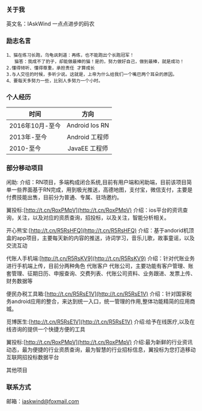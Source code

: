 
### 关于我
英文名：IAskWind  一点点进步的码农
### 励志名言
    1、猫在练习长跑，乌龟讽刺道：再练，也不能跑出个长跑冠军！
       猫答：我成不了豹子，却能做最棒的猫！是的，努力做好自己，做到最棒，就是成功！
    2.懂得倾听、懂得尊重，承担责任 才算成长
	3.与人交往的时候，多听少说。这就是，上帝为什么给我们一个嘴巴两个耳朵的原因。
	4、要每天多努力一些，比别人多努力一个小时。
   
### 个人经历

| 时间           |方向         | 
| ------------- |:-------------:| 
| 2016年10月-至今      | Android Ios RN | 
| 2013年-至今      | Android 工程师 | 
| 2010-至今      | JavaEE 工程师 | 

### 部分移动项目
闲助:
介绍：RN项目，多端构成闭合系统,目前有用户端和闲助端，目前该项目简单一些界面基于RN完成，用到极光推送，高德地图，支付宝，微信支付，主要是付费技能出售，目前分为普通、专属、驻场邀约。

翼投标:[http://t.cn/RoxPMpV](http://t.cn/RoxPMpV)
介绍：ios平台的资讯查询，关注，以及对应的资质查询，招投标，以及关注，智能分析相关。

开心熊宝:[http://t.cn/R5RsHFQ](http://t.cn/R5RsHFQ)
介绍：基于andorid机顶盒的app项目，主要每天新的内容的推送，诗词学习，音乐儿歌，故事童谣，以及交流互动

代账人手机端:[http://t.cn/R5RsKV9](http://t.cn/R5RsKV9)
介绍：针对代账业务进行手机端上传，目前分两种角色 代账客户 代账公司，主要功能有客户管理、账套管理、征期日历、申报查询、交费列表、代账公司资料、业务跟进、发票上传、财务数据等

便民办税工具箱:[http://t.cn/R5RsE1V](http://t.cn/R5RsE1V)
介绍：针对国家税务android应用的整合，来达到统一入口，统一管理的作用,整体功能精简的应用商城。

觅博医生:[http://t.cn/R5RsE1V](http://t.cn/R5RsE1V)
介绍:给予在线医疗,以及在线咨询的提供一个快捷方便的工具

翼投标:[http://t.cn/RoxPMpV](http://t.cn/RoxPMpV)
介绍:最为新鲜的行业资讯动态，最为便捷的行业资质查询，最为智慧的行业招标信息，翼投标为您打造移动互联网招投标数据平台

其他项目

### 联系方式
邮箱：[iaskwind@foxmail.com](iaskwind@foxmail.com)


